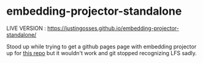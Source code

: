 # embedding-projector-standalone

LIVE VERSION : https://justingosses.github.io/embedding-projector-standalone/

Stood up while trying to get a github pages page with embedding projector up for <a href="https://github.com/JustinGOSSES/geoVec-playground">this repo</a> but it wouldn't work and git stopped recognizing LFS sadly. 

